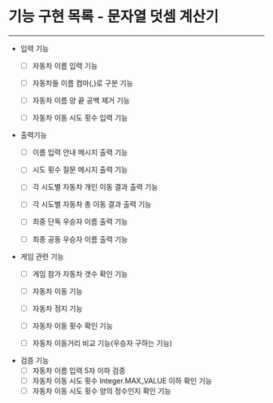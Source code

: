 기능 구현 목록 - 문자열 덧셈 계산기
===========

---

* 입력 기능
    * [ ] 자동차 이름 입력 기능
    * [ ] 자동차들 이름 컴마(,)로 구분 기능
    * [ ] 자동차 이름 양 끝 공백 제거 기능
    * [ ] 자동차 이동 시도 횟수 입력 기능


* 출력기능
    * [ ] 이름 입력 안내 메시지 출력 기능
    * [ ] 시도 횟수 질문 메시지 출력 기능
    * [ ] 각 시도별 자동차 개인 이동 결과 출력 기능
    * [ ] 각 시도별 자동차 총 이동 결과 출력 기능
    * [ ] 최중 단독 우승자 이름 출력 기능
    * [ ] 최종 공동 우승자 이름 출력 기능


* 게임 관련 기능
    * [ ] 게임 참가 자동차 갯수 확인 기능
    * [ ] 자동차 이동 기능
    * [ ] 자동차 정지 기능
    * [ ] 자동차 이동 횟수 확인 기능
    * [ ] 자동차 이동거리 비교 기능(우승자 구하는 기능)


* 검증 기능
    * [ ] 자동차 이름 입력 5자 이하 검증
    * [ ] 자동차 이동 시도 횟수 Integer.MAX_VALUE 이하 확인 기능
    * [ ] 자동차 이동 시도 횟수 양의 정수인지 확인 기능
